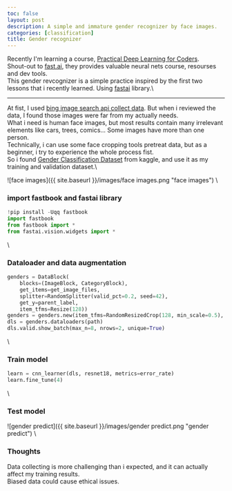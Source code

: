 ```yaml
---
toc: false
layout: post
description: A simple and immature gender recognizer by face images.
categories: [classification]
title: Gender recognizer
---
```


Recently I'm learning a course, [Practical Deep Learning for Coders](https://course.fast.ai/).\
Shout-out to [fast.ai](https://www.fast.ai/), they provides valuable neural nets course, resourses and dev tools.\
This gender revcognizer is a simple practice inspired by the first two lessons that i recently learned. Using [fastai](https://github.com/fastai/fastai) library.\

---
At fist, I used [bing image search api collect data](https://www.microsoft.com/en-us/bing/apis/bing-image-search-api). But when i reviewed the data, I found those images were far from my actually needs.\
What i need is human face images, but most results contain many irrelevant elements like cars, trees, comics... Some images have more than one person.\
Technically, i can use some face cropping tools pretreat data, but as a beginner, i try to experience the whole process fist.\
So i found [Gender Classification Dataset](https://www.kaggle.com/cashutosh/gender-classification-dataset) from kaggle, and use it as my training and validation dataset.\

![face images]({{ site.baseurl }}/images/face images.png "face images")
\
### import fastbook and fastai library
```python
!pip install -Uqq fastbook
import fastbook
from fastbook import *
from fastai.vision.widgets import *
```
\
### Dataloader and data augmentation
```python
genders = DataBlock(
    blocks=(ImageBlock, CategoryBlock), 
    get_items=get_image_files, 
    splitter=RandomSplitter(valid_pct=0.2, seed=42),
    get_y=parent_label,
    item_tfms=Resize(128))
genders = genders.new(item_tfms=RandomResizedCrop(128, min_scale=0.5), batch_tfms=aug_transforms(mult=2))
dls = genders.dataloaders(path)
dls.valid.show_batch(max_n=8, nrows=2, unique=True)
```
\
### Train model
```python
learn = cnn_learner(dls, resnet18, metrics=error_rate)
learn.fine_tune(4)
```
\
### Test model
![gender predict]({{ site.baseurl }}/images/gender predict.png "gender predict")
\
### Thoughts
Data collecting is more challenging than i expected, and it can actually affect my training results.\
Biased data could cause ethical issues.
